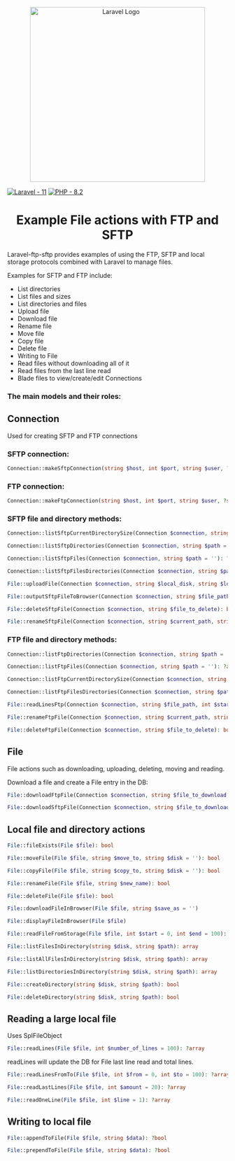 <p align="center"><a href="https://laravel.com" target="_blank"><img src="https://raw.githubusercontent.com/laravel/art/master/logo-lockup/5%20SVG/2%20CMYK/1%20Full%20Color/laravel-logolockup-cmyk-red.svg" width="400" alt="Laravel Logo"></a></p>

[![Laravel - 11](https://img.shields.io/badge/Laravel-11-red)]()
[![PHP - 8.2](https://img.shields.io/badge/PHP-8.2-purple.svg)]()


<h1 align="center">Example File actions with FTP and SFTP</h1>

Laravel-ftp-sftp provides examples of using the FTP, SFTP and local storage protocols combined with Laravel to manage files.

Examples for SFTP and FTP include:

- List directories
- List files and sizes
- List directories and files
- Upload file
- Download file
- Rename file
- Move file
- Copy file
- Delete file
- Writing to File
- Read files without downloading all of it
- Read files from the last line read
- Blade files to view/create/edit Connections

### The main models and their roles:

## Connection

Used for creating SFTP and FTP connections

### SFTP connection:

```php
Connection::makeSftpConnection(string $host, int $port, string $user, ?string $password = '', int $timeout = 8, ?string $key = ''): ?SFTP
```

### FTP connection:

```php
Connection::makeFtpConnection(string $host, int $port, string $user, ?string $password = '', int $timeout = 8): ?\FTP\Connection
```

### SFTP file and directory methods:

```php
Connection::listSftpCurrentDirectorySize(Connection $connection, string $path = ''): ?array
```

```php
Connection::listSftpDirectories(Connection $connection, string $path = ''): ?array
```

```php
Connection::listSftpFiles(Connection $connection, string $path = ''): ?array
```

```php
Connection::listSftpFilesDirectories(Connection $connection, string $path = ''): ?array
```

```php
File::uploadFile(Connection $connection, string $local_disk, string $local_filepath, string $upload_as): bool
```

```php
File::outputSftpFileToBrowser(Connection $connection, string $file_path)
```

```php
File::deleteSftpFile(Connection $connection, string $file_to_delete): bool
```

```php
File::renameSftpFile(Connection $connection, string $current_path, string $new_name): bool
```


### FTP file and directory methods:

```php
Connection::listFtpDirectories(Connection $connection, string $path = ''): ?array
```

```php
Connection::listFtpFiles(Connection $connection, string $path = ''): ?array
```

```php
Connection::listFtpCurrentDirectorySize(Connection $connection, string $path = ''): ?array
```

```php
Connection::listFtpFilesDirectories(Connection $connection, string $path = ''): ?array
```

```php
File::readLinesFtp(Connection $connection, string $file_path, int $start = 0, int $num_lines = 100): ?array
```

```php
File::renameFtpFile(Connection $connection, string $current_path, string $new_name): bool
```

```php
File::deleteFtpFile(Connection $connection, string $file_to_delete): bool
```

## File

File actions such as downloading, uploading, deleting, moving and reading.

Download a file and create a File entry in the DB:

```php
File::downloadFtpFile(Connection $connection, string $file_to_download, string $disk, string $save_to, string $save_as): bool
```

```php
File::downloadSftpFile(Connection $connection, string $file_to_download, string $disk, string $save_to, string $save_as): bool
```
## Local file and directory actions


```php
File::fileExists(File $file): bool
```

```php
File::moveFile(File $file, string $move_to, string $disk = ''): bool
```

```php
File::copyFile(File $file, string $copy_to, string $disk = ''): bool
```

```php
File::renameFile(File $file, string $new_name): bool
```

```php
File::deleteFile(File $file): bool
```

```php
File::downloadFileInBrowser(File $file, string $save_as = '')
```

```php
File::displayFileInBrowser(File $file)
```

```php
File::readFileFromStorage(File $file, int $start = 0, int $end = 100): ?array
```


```php
File::listFilesInDirectory(string $disk, string $path): array
```

```php
File::listAllFilesInDirectory(string $disk, string $path): array
```

```php
File::listDirectoriesInDirectory(string $disk, string $path): array
```

```php
File::createDirectory(string $disk, string $path): bool
```

```php
File::deleteDirectory(string $disk, string $path): bool
```




## Reading a large local file

Uses SplFileObject

```php
File::readLines(File $file, int $number_of_lines = 100): ?array
```

readLines will update the DB for File last line read and total lines.

```php
File::readLinesFromTo(File $file, int $from = 0, int $to = 100): ?array
```

```php
File::readLastLines(File $file, int $amount = 20): ?array
``````

```php
File::readOneLine(File $file, int $line = 1): ?array
```

## Writing to local file

```php
File::appendToFile(File $file, string $data): ?bool
``````

```php
File::prependToFile(File $file, string $data): ?bool
```

